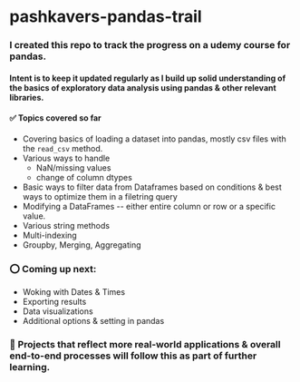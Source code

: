 # pashkavers-pandas-trail
### I created this repo to track the progress on a udemy course for pandas.<br>
#### Intent is to keep it updated regularly as I build up solid understanding of the basics of exploratory data analysis using pandas & other relevant libraries.

#### ✅ Topics covered so far
- Covering basics of loading a dataset into pandas, mostly csv files with the <code>read_csv</code> method.
- Various ways to handle
  - NaN/missing values
  - change of column dtypes
- Basic ways to filter data from Dataframes based on conditions & best ways to optimize them in a filetring query
- Modifying a DataFrames -- either entire column or row or a specific value.
- Various string methods 
- Multi-indexing
- Groupby, Merging, Aggregating
  
### ⭕ Coming up next:
- Woking with Dates & Times
- Exporting results
- Data visualizations
- Additional options & setting in pandas

### 🚧 Projects that reflect more real-world applications & overall end-to-end processes will follow this as part of further learning.
